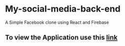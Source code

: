 # My-social-media-back-end
A Simple Facebook clone using React and Firebase


## To view the Application use this <a href="https://my-social-media-313b3.web.app/">link</a>
